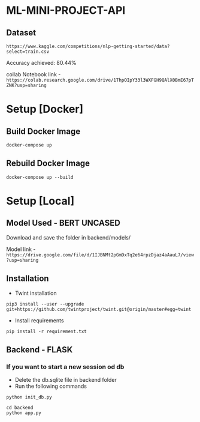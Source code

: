 # ML-MINI-PROJECT-API

## Dataset 

``` https://www.kaggle.com/competitions/nlp-getting-started/data?select=train.csv ```

Accuracy achieved: 80.44%

collab Notebook link - `https://colab.research.google.com/drive/1ThpOIpY33l3WXFGH9QAlX0BmE67pTZNK?usp=sharing`

# Setup [Docker]

## Build Docker Image

```docker-compose up```

## Rebuild Docker Image

```docker-compose up --build```

# Setup [Local]

## Model Used - BERT UNCASED 

Download and save the folder in backend/models/

Model link - ``` https://drive.google.com/file/d/1IJBNMt2pGmDxTq2e64rpzDjaz4aAauL7/view?usp=sharing ```

## Installation

- Twint installation

```
pip3 install --user --upgrade git+https://github.com/twintproject/twint.git@origin/master#egg=twint
```

-  Install requirements

```
pip install -r requirement.txt 
```

## Backend - FLASK

### If you want to start a new session od db

- Delete the db.sqlite file in backend folder
- Run the following commands

```
python init_db.py
```

```
cd backend
python app.py
```